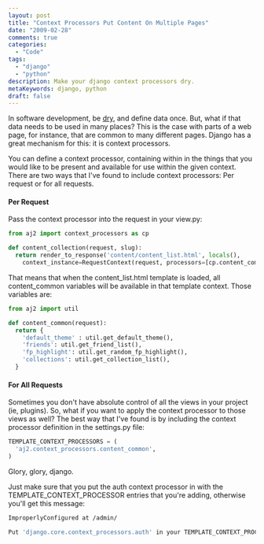 ```yaml
---
layout: post
title: "Context Processors Put Content On Multiple Pages"
date: "2009-02-28"
comments: true
categories:
  - "Code"
tags:
  - "django"
  - "python"
description: Make your django context processors dry.  
metaKeywords: django, python
draft: false
---
```


In software development, be <a href="http://en.wikipedia.org/wiki/Don%27t_repeat_yourself">dry</a>, and define data once.  But, what if that data needs to be used in many places?  This is the case with parts of a web page, for instance, that are common to many different pages.  Django has a great mechanism for this: it is context processors.

<!--more-->

You can define a context processor, containing within in the things that you would like to be present and available for use within the given context.  There are two ways that I've found to include context processors: Per request or for all requests.

#### Per Request

Pass the context processor into the request in your view.py:

```python
from aj2 import context_processors as cp

def content_collection(request, slug):
  return render_to_response('content/content_list.html', locals(),
    context_instance=RequestContext(request, processors=[cp.content_common]))
```


That means that when the content_list.html template is loaded, all content_common variables will be available in that template context.  Those variables are:

```python
from aj2 import util

def content_common(request):
  return {
    'default_theme' : util.get_default_theme(),
    'friends': util.get_friend_list(),
    'fp_highlight': util.get_random_fp_highlight(),
    'collections': util.get_collection_list(),
  }
```

#### For All Requests

Sometimes you don't have absolute control of all the views in your project (ie, plugins).  So, what if you want to apply the context processor to those views as well?  The best way that I've found is by including the context processor definition in the settings.py file:

```python
TEMPLATE_CONTEXT_PROCESSORS = (
  'aj2.context_processors.content_common',
)
```

Glory, glory, django.

Just make sure that you put the auth context processor in with the TEMPLATE_CONTEXT_PROCESSOR entries that you're adding, otherwise you'll get this message:

```bash
ImproperlyConfigured at /admin/

Put 'django.core.context_processors.auth' in your TEMPLATE_CONTEXT_PROCESSORS setting in order to use the admin application.
```

  
